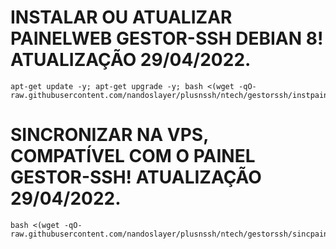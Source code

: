 # INSTALAR OU ATUALIZAR PAINELWEB GESTOR-SSH DEBIAN 8! ATUALIZAÇÃO 29/04/2022.
```
apt-get update -y; apt-get upgrade -y; bash <(wget -qO- raw.githubusercontent.com/nandoslayer/plusnssh/ntech/gestorssh/instpainel.sh)
```


# SINCRONIZAR NA VPS, COMPATÍVEL COM O PAINEL GESTOR-SSH! ATUALIZAÇÃO 29/04/2022.
```
bash <(wget -qO- raw.githubusercontent.com/nandoslayer/plusnssh/ntech/gestorssh/sincpainel.sh)
```
